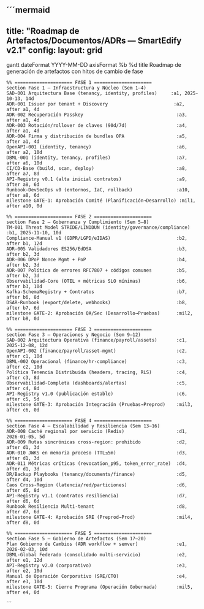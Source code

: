 ´´´mermaid
---
title: "Roadmap de Artefactos/Documentos/ADRs — SmartEdify v2.1"
config:
  layout: grid
---
gantt
    dateFormat  YYYY-MM-DD
    axisFormat  %b %d
    title Roadmap de generación de artefactos con hitos de cambio de fase

    %% ===================== FASE 1 =====================
    section Fase 1 – Infraestructura y Núcleo (Sem 1–4)
    SAD-001 Arquitectura Base (tenancy, identity, profiles)     :a1, 2025-10-13, 14d
    ADR-001 Issuer por tenant + Discovery                        :a2, after a1, 4d
    ADR-002 Recuperación Passkey                                  :a3, after a1, 4d
    ADR-003 Rotación/rollover de claves (90d/7d)                  :a4, after a1, 4d
    ADR-004 Firma y distribución de bundles OPA                   :a5, after a1, 4d
    OpenAPI-001 (identity, tenancy)                               :a6, after a2, 10d
    DBML-001 (identity, tenancy, profiles)                        :a7, after a6, 10d
    CI/CD-Base (build, scan, deploy)                              :a8, after a7, 8d
    API-Registry v0.1 (alta inicial contratos)                    :a9, after a8, 6d
    Runbook-DevSecOps v0 (entornos, IaC, rollback)                :a10, after a8, 6d
    milestone GATE-1: Aprobación Comité (Planificación→Desarrollo) :mil1, after a10, 0d

    %% ===================== FASE 2 =====================
    section Fase 2 – Gobernanza y Cumplimiento (Sem 5–8)
    TM-001 Threat Model STRIDE/LINDDUN (identity/governance/compliance) :b1, 2025-11-10, 10d
    Compliance-Manual v1 (GDPR/LGPD/eIDAS)                        :b2, after b1, 12d
    ADR-005 Validadores ES256/EdDSA                               :b3, after b2, 3d
    ADR-006 DPoP Nonce Mgmt + PoP                                 :b4, after b2, 3d
    ADR-007 Política de errores RFC7807 + códigos comunes         :b5, after b2, 3d
    Observabilidad-Core (OTEL + métricas SLO mínimas)             :b6, after b3, 10d
    Kafka-SchemaRegistry + Contratos                              :b7, after b6, 8d
    DSAR-Runbook (export/delete, webhooks)                        :b8, after b7, 6d
    milestone GATE-2: Aprobación QA/Sec (Desarrollo→Pruebas)      :mil2, after b8, 0d

    %% ===================== FASE 3 =====================
    section Fase 3 – Operaciones y Negocio (Sem 9–12)
    SAD-002 Arquitectura Operativa (finance/payroll/assets)       :c1, 2025-12-08, 12d
    OpenAPI-002 (finance/payroll/asset-mgmt)                      :c2, after c1, 10d
    DBML-002 Operacional (finance/hr-compliance)                  :c3, after c2, 10d
    Política Tenencia Distribuida (headers, tracing, RLS)         :c4, after c3, 8d
    Observabilidad-Completa (dashboards/alertas)                  :c5, after c4, 8d
    API-Registry v1.0 (publicación estable)                       :c6, after c5, 5d
    milestone GATE-3: Aprobación Integración (Pruebas→Preprod)    :mil3, after c6, 0d

    %% ===================== FASE 4 =====================
    section Fase 4 – Escalabilidad y Resiliencia (Sem 13–16)
    ADR-008 Caché regional por servicio (Redis)                   :d1, 2026-01-05, 5d
    ADR-009 Rutas sincrónicas cross-region: prohibido             :d2, after d1, 3d
    ADR-010 JWKS en memoria proceso (TTL≤5m)                      :d3, after d1, 3d
    ADR-011 Métricas críticas (revocation_p95, token_error_rate)  :d4, after d1, 3d
    DR/Backup Playbooks (tenancy/documents/finance)               :d5, after d4, 10d
    Caos Cross-Region (latencia/red/particiones)                  :d6, after d5, 8d
    API-Registry v1.1 (contratos resiliencia)                     :d7, after d6, 6d
    Runbook Resiliencia Multi-tenant                              :d8, after d7, 6d
    milestone GATE-4: Aprobación SRE (Preprod→Prod)               :mil4, after d8, 0d

    %% ===================== FASE 5 =====================
    section Fase 5 – Gobierno de Artefactos (Sem 17–20)
    Plan Gobierno de Cambios (ADR workflow + semver)              :e1, 2026-02-03, 10d
    DBML-Global Federado (consolidado multi-servicio)             :e2, after e1, 12d
    API-Registry v2.0 (corporativo)                               :e3, after e2, 10d
    Manual de Operación Corporativo (SRE/CTO)                     :e4, after e3, 10d
    milestone GATE-5: Cierre Programa (Operación Gobernada)       :mil5, after e4, 0d
´´´
